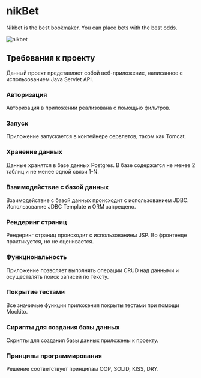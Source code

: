 # nikBet
Nikbet is the best bookmaker. You can place bets with the best odds.

![nikbet](https://github.com/srBob01/nikBet/assets/126959812/e5bc7c1f-2f51-49dd-94c4-c35d13078f71)


## Требования к проекту

Данный проект представляет собой веб-приложение, написанное с использованием Java Servlet API.

### Авторизация

Авторизация в приложении реализована с помощью фильтров.

### Запуск

Приложение запускается в контейнере сервлетов, таком как Tomcat.

### Хранение данных

Данные хранятся в базе данных Postgres. В базе содержатся не менее 2 таблиц и не менее одной связи 1-N.

### Взаимодействие с базой данных

Взаимодействие с базой данных происходит с использованием JDBC. Использование JDBC Template и ORM запрещено.

### Рендеринг страниц

Рендеринг страниц происходит с использованием JSP. Во фронтенде практикуется, но не оценивается.

### Функциональность

Приложение позволяет выполнять операции CRUD над данными и осуществлять поиск записей по тексту.

### Покрытие тестами

Все значимые функции приложения покрыты тестами при помощи Mockito.

### Скрипты для создания базы данных

Скрипты для создания базы данных приложены к проекту.

### Принципы программирования

Решение соответствует принципам OOP, SOLID, KISS, DRY.

